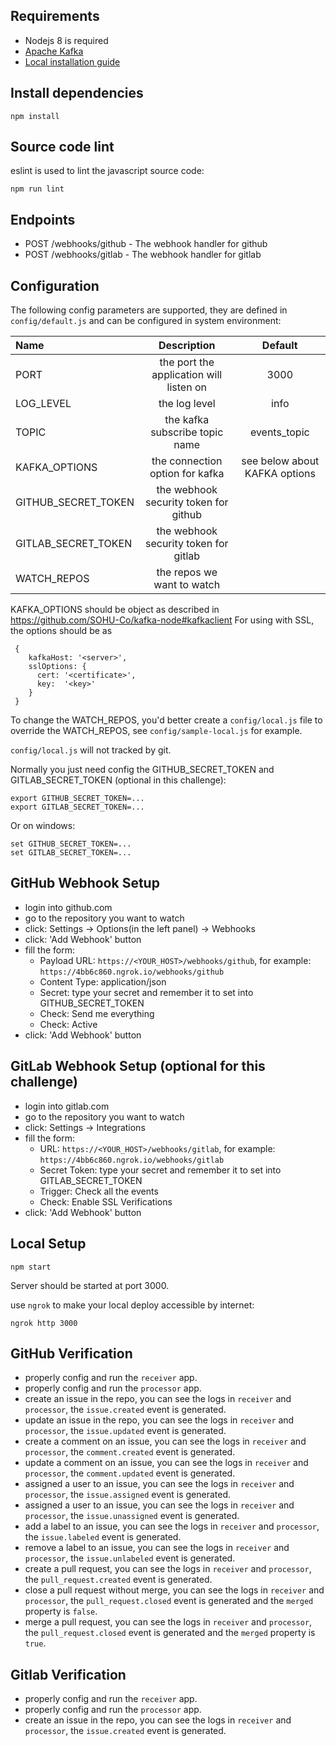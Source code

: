 ## Requirements

- Nodejs 8 is required
- [Apache Kafka](https://kafka.apache.org/)
 - [Local installation guide](https://devops.profitbricks.com/tutorials/install-and-configure-apache-kafka-on-ubuntu-1604-1/)
## Install dependencies

```shell
npm install
```

## Source code lint

eslint is used to lint the javascript source code:

```shell
npm run lint
```

## Endpoints

- POST /webhooks/github - The webhook handler for github
- POST /webhooks/gitlab - The webhook handler for gitlab


## Configuration

The following config parameters are supported, they are defined in `config/default.js` and can be configured in system environment:


| Name                           | Description                                | Default                          |
| :----------------------------- | :----------------------------------------: | :------------------------------: |
| PORT                           | the port the application will listen on    |  3000                            |
| LOG_LEVEL                      | the log level                              |  info                            |
| TOPIC                          | the kafka subscribe topic name             |  events_topic                    |
|KAFKA_OPTIONS                   | the connection option for kafka            |  see below about KAFKA options                   |
| GITHUB_SECRET_TOKEN            | the webhook security token for github      |                                  |
| GITLAB_SECRET_TOKEN            | the webhook security token for gitlab      |                                  |
| WATCH_REPOS                    | the repos we want to watch                 |                                  |

KAFKA_OPTIONS should be object as described in https://github.com/SOHU-Co/kafka-node#kafkaclient
For using with SSL, the options should be as
```
 {
    kafkaHost: '<server>',
    sslOptions: {
      cert: '<certificate>', 
      key:  '<key>'
    }
 }
```

To change the WATCH_REPOS, you'd better create a `config/local.js` file to override the WATCH_REPOS, see `config/sample-local.js` for example.

`config/local.js` will not tracked by git.

Normally you just need config the GITHUB_SECRET_TOKEN and GITLAB_SECRET_TOKEN (optional in this challenge):

```shell
export GITHUB_SECRET_TOKEN=...
export GITLAB_SECRET_TOKEN=...
```

Or on windows:

```shell
set GITHUB_SECRET_TOKEN=...
set GITLAB_SECRET_TOKEN=...
```


## GitHub Webhook Setup

- login into github.com
- go to the repository you want to watch
- click: Settings -> Options(in the left panel) -> Webhooks
- click: 'Add Webhook' button
- fill the form: 
    - Payload URL: `https://<YOUR_HOST>/webhooks/github`,
    for example: `https://4bb6c860.ngrok.io/webhooks/github`
    - Content Type: application/json
    - Secret: type your secret and remember it to set into GITHUB_SECRET_TOKEN
    - Check: Send me everything
    - Check: Active
- click: 'Add Webhook' button

## GitLab Webhook Setup (optional for this challenge)

- login into gitlab.com
- go to the repository you want to watch
- click: Settings -> Integrations
- fill the form: 
    - URL: `https://<YOUR_HOST>/webhooks/gitlab`,
    for example: `https://4bb6c860.ngrok.io/webhooks/gitlab`
    - Secret Token: type your secret and remember it to set into GITLAB_SECRET_TOKEN
    - Trigger: Check all the events
    - Check: Enable SSL Verifications
- click: 'Add Webhook' button


## Local Setup

```shell
npm start
```

Server should be started at port 3000.

use `ngrok` to make your local deploy accessible by internet:
```shell
ngrok http 3000
```


## GitHub Verification

- properly config and run the `receiver` app.
- properly config and run the `processor` app.
- create an issue in the repo, you can see the logs in `receiver` and `processor`, the `issue.created` event is generated.
- update an issue in the repo, you can see the logs in `receiver` and `processor`, the `issue.updated` event is generated.
- create a comment on an issue, you can see the logs in `receiver` and `processor`, the `comment.created` event is generated.
- update a comment on an issue, you can see the logs in `receiver` and `processor`, the `comment.updated` event is generated.
- assigned a user to an issue, you can see the logs in `receiver` and `processor`, the `issue.assigned` event is generated.
- assigned a user to an issue, you can see the logs in `receiver` and `processor`, the `issue.unassigned` event is generated.
- add a label to an issue, you can see the logs in `receiver` and `processor`, the `issue.labeled` event is generated.
- remove a label to an issue, you can see the logs in `receiver` and `processor`, the `issue.unlabeled` event is generated.
- create a pull request, you can see the logs in `receiver` and `processor`, the `pull_request.created` event is generated.
- close a pull request without merge, you can see the logs in `receiver` and `processor`, the `pull_request.closed` event is generated and the `merged` property is `false`.
- merge a pull request, you can see the logs in `receiver` and `processor`, the `pull_request.closed` event is generated and the `merged` property is `true`.

## Gitlab Verification
- properly config and run the `receiver` app.
- properly config and run the `processor` app.
- create an issue in the repo, you can see the logs in `receiver` and `processor`, the `issue.created` event is generated.


